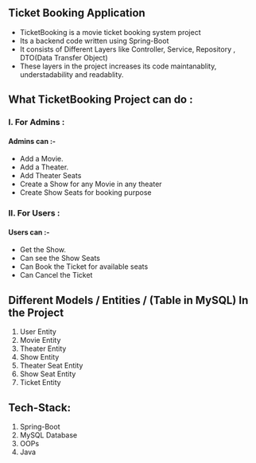 ## Ticket Booking Application
* TicketBooking is a movie ticket booking system project
* Its a backend code written using Spring-Boot 
* It consists of Different Layers like Controller, Service, Repository , DTO(Data Transfer Object) 
* These layers in the project increases its code maintanablity, understadability and readablity.


## What TicketBooking Project can do : 
### I. For Admins : 
#### Admins can :-
  * Add a Movie.
  * Add a Theater.
  * Add Theater Seats
  * Create a Show for any Movie in any theater 
  * Create Show Seats for booking purpose
### II. For Users :
 #### Users can :-
  * Get the Show.
  * Can see the Show Seats 
  * Can Book the Ticket for available seats
  * Can Cancel the Ticket


## Different Models / Entities / (Table in MySQL) In the Project
1. User Entity
2. Movie Entity
3. Theater Entity
4. Show Entity
5. Theater Seat Entity
6. Show Seat Entity
7. Ticket Entity

 
## Tech-Stack: 
1. Spring-Boot
2. MySQL Database
3. OOPs
4. Java
